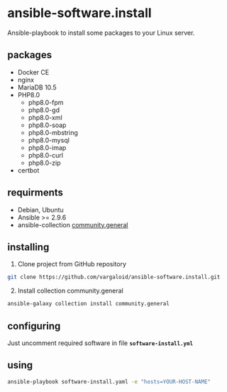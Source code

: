 # ansible-software.install
Ansible-playbook to install some packages to your Linux server.

## packages
* Docker CE
* nginx
* MariaDB 10.5
* PHP8.0
    * php8.0-fpm
    * php8.0-gd
    * php8.0-xml
    * php8.0-soap
    * php8.0-mbstring
    * php8.0-mysql
    * php8.0-imap
    * php8.0-curl
    * php8.0-zip
* certbot

## requirments
* Debian, Ubuntu
* Ansible >= 2.9.6
* ansible-collection [community.general](https://github.com/ansible-collections/community.general)

## installing
1. Clone project from GitHub repository
```bash
git clone https://github.com/vargaloid/ansible-software.install.git
```
2. Install collection community.general
```bash
ansible-galaxy collection install community.general
```

## configuring
Just uncomment required software in file **`software-install.yml`**

## using
```Bash
ansible-playbook software-install.yaml -e "hosts=YOUR-HOST-NAME"
```
